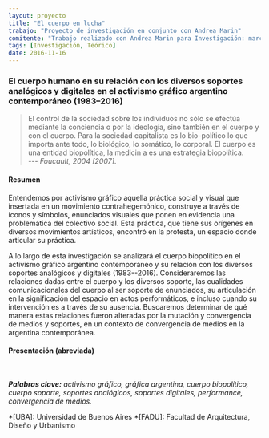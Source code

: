 ```yaml
---
layout: proyecto
title: "El cuerpo en lucha"
trabajo: "Proyecto de investigación en conjunto con Andrea Marin"
comitente: "Trabajo realizado con Andrea Marin para Investigación: marcos, conceptos y herramientas, [Cátedra Caivano](https://materiainvestigacion.wordpress.com), FADU--UBA."
tags: [Investigación, Teórico]
date: 2016-11-16
---
```


### El cuerpo humano en su relación con los diversos soportes analógicos y digitales en el activismo gráfico argentino contemporáneo (1983–2016)

> El control de la sociedad sobre los individuos no sólo se efectúa mediante la conciencia o por la ideología, sino también en el cuerpo y con el cuerpo. Para la sociedad capitalista es lo bio–político lo que importa ante todo, lo biológico, lo somático, lo corporal. El cuerpo es una entidad biopolítica, la medicin a es una estrategia biopolítica.  
> --- <cite>Foucault, 2004 [2007]</cite>.

#### Resumen

Entendemos por activismo gráfico aquella práctica social y visual que insertada en un movimiento contrahegemónico, construye a través de íconos y símbolos, enunciados visuales que ponen en evidencia una problemática del colectivo social. Esta práctica, que tiene sus orígenes en diversos movimientos artísticos, encontró en la protesta, un espacio donde articular su práctica.  

A lo largo de esta investigación se analizará el cuerpo biopolítico en el activismo gráfico argentino contemporáneo y su relación con los diversos soportes analógicos y digitales (1983--2016). Consideraremos las relaciones dadas entre el cuerpo y los diversos soporte, las cualidades comunicacionales del cuerpo al ser soporte de enunciados, su articulación en la significación del espacio en actos performáticos, e incluso cuando su intervención es a través de su ausencia. Buscaremos determinar de qué manera estas relaciones fueron alteradas por la mutación y convergencia de medios y soportes, en un contexto de convergencia de medios en la argentina contemporánea.

#### Presentación (abreviada)

<div class="carousel">
    <img src="{{ site.baseurl }}/img/2016_inv-01.jpg" alt="" />
    <img src="{{ site.baseurl }}/img/2016_inv-02.jpg" alt="" />
    <img src="{{ site.baseurl }}/img/2016_inv-03.jpg" alt="" />
    <img src="{{ site.baseurl }}/img/2016_inv-04.jpg" alt="" />
    <img src="{{ site.baseurl }}/img/2016_inv-08.jpg" alt="" />
    <img src="{{ site.baseurl }}/img/2016_inv-10.jpg" alt="" />
    <img src="{{ site.baseurl }}/img/2016_inv-11.jpg" alt="" />
    <img src="{{ site.baseurl }}/img/2016_inv-12.jpg" alt="" />
    <img src="{{ site.baseurl }}/img/2016_inv-14.jpg" alt="" />
    <img src="{{ site.baseurl }}/img/2016_inv-15.jpg" alt="" />
</div>

***Palabras clave:** activismo gráfico, gráfica argentina, cuerpo biopolítico, cuerpo soporte, soportes analógicos, soportes digitales, performance, convergencia de medios.*

*[UBA]: Universidad de Buenos Aires
*[FADU]: Facultad de Arquitectura, Diseño y Urbanismo
